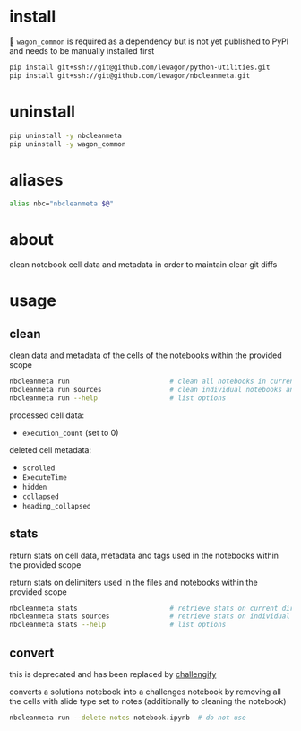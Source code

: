 
# install

🚨 `wagon_common` is required as a dependency but is not yet published to PyPI and needs to be manually installed first

``` bash
pip install git+ssh://git@github.com/lewagon/python-utilities.git
pip install git+ssh://git@github.com/lewagon/nbcleanmeta.git
```

# uninstall

``` bash
pip uninstall -y nbcleanmeta
pip uninstall -y wagon_common
```

# aliases

``` bash
alias nbc="nbcleanmeta $@"
```

# about

clean notebook cell data and metadata in order to maintain clear git diffs

# usage

## clean

clean data and metadata of the cells of the notebooks within the provided scope

``` bash
nbcleanmeta run                         # clean all notebooks in current directory tree
nbcleanmeta run sources                 # clean individual notebooks and directory trees
nbcleanmeta run --help                  # list options
```

processed cell data:
- `execution_count` (set to 0)

deleted cell metadata:
- `scrolled`
- `ExecuteTime`
- `hidden`
- `collapsed`
- `heading_collapsed`

## stats

return stats on cell data, metadata and tags used in the notebooks within the provided scope

return stats on delimiters used in the files and notebooks within the provided scope

``` bash
nbcleanmeta stats                       # retrieve stats on current directory tree
nbcleanmeta stats sources               # retrieve stats on individual files and directory trees
nbcleanmeta stats --help                # list options
```

## convert

this is deprecated and has been replaced by [challengify](https://github.com/lewagon/utils/tree/master/challengify)

converts a solutions notebook into a challenges notebook by removing all the cells with slide type set to notes (additionally to cleaning the notebook)

``` bash
nbcleanmeta run --delete-notes notebook.ipynb  # do not use
```
